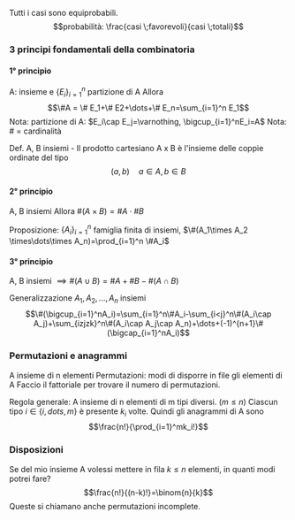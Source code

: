 Tutti i casi sono equiprobabili.
$$probabilità: \frac{casi \;favorevoli}{casi \;totali}$$
### 3 principi fondamentali della combinatoria
#### 1° principio
A: insieme e $\{E_i\}^n_{i=1}$ partizione di A
Allora $$\#A = \# E_1+\# E2+\dots+\# E_n=\sum_{i=1}^n E_1$$
Nota: partizione di A: $E_i\cap E_j=\varnothing, \bigcup_{i=1}^nE_i=A$ 
Nota: \# = cardinalità

Def. A, B insiemi - Il prodotto cartesiano A x B è l'insieme delle coppie ordinate del tipo
$$(a, b)\quad a\in A, b\in B$$
#### 2° principio
A, B insiemi
Allora $\#(A\times B)=\#A \cdot \#B$

Proposizione: $\{A_i\}_{i=1}^n$  famiglia finita di insiemi, $\#(A_1\times A_2 \times\dots\times A_n)=\prod_{i=1}^n \#A_i$ 
#### 3° principio
A, B insiemi
$\implies \#(A\cup B)=\#A+\#B-\#(A\cap B)$

Generalizzazione
$A_1, A_2,\dots,A_n$ insiemi
$$\#(\bigcup_{i=1}^nA_i)=\sum_{i=1}^n\#A_i-\sum_{i<j}^n\#(A_i\cap A_j)+\sum_{izjzk}^n\#(A_i\cap A_j\cap A_n)+\dots+(-1)^{n+1}\#(\bigcap_{i=1}^nA_i)$$

### Permutazioni e anagrammi
A insieme di n elementi
Permutazioni: modi di disporre in file gli elementi di A
Faccio il fattoriale per trovare il numero di permutazioni.

Regola generale:
A insieme di n elementi di m tipi diversi. ($m\le n$)
Ciascun tipo $i\in\{i,dots,m\}$ è presente $k_i$ volte.
Quindi gli anagrammi di A sono $$\frac{n!}{\prod_{i=1}^mk_i!}$$
### Disposizioni
Se del mio insieme A volessi mettere in fila $k\le n$ elementi, in quanti modi potrei fare?
$$\frac{n!}{(n-k)!}=\binom{n}{k}$$
Queste si chiamano anche permutazioni incomplete.


